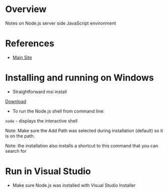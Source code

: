 # Overview

Notes on Node.js server side JavaScript environment

# References

* [Main Site](https://nodejs.org/en/)

# Installing and running on Windows

* Straightforward msi install

[Download](https://nodejs.org/en/)

* To run the Node.js shell from command line:

`node` - displays the interactive shell

Note: Make sure the Add Path was selected during installation (default) so it is on the path.

Note: the installation also installs a shortcut to this command that you can search for

# Run in Visual Studio

* Make sure Node.js was installed with Visual Studio Installer

